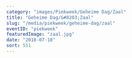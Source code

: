 ```yaml
---
category: "images/Piekweek/Geheime Dag/Zaal"
title: "Geheime Dag/&#8203;Zaal"
slug: "/media/piekweek/geheime-dag/zaal"
eventID: "piekweek"
featuredImage: "zaal.jpg"
date: "2018-07-18"
sort: 551
---
```


